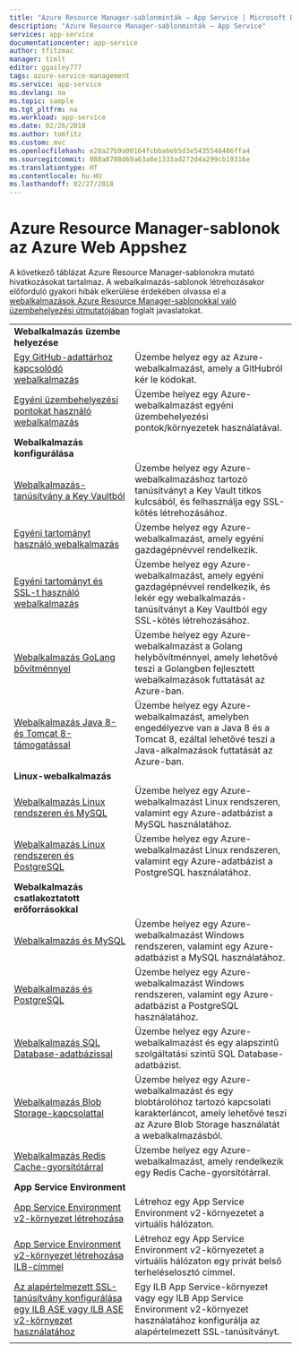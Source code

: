 ```yaml
---
title: "Azure Resource Manager-sablonminták – App Service | Microsoft Docs"
description: "Azure Resource Manager-sablonminták – App Service"
services: app-service
documentationcenter: app-service
author: tfitzmac
manager: timlt
editor: ggailey777
tags: azure-service-management
ms.service: app-service
ms.devlang: na
ms.topic: sample
ms.tgt_pltfrm: na
ms.workload: app-service
ms.date: 02/26/2018
ms.author: tomfitz
ms.custom: mvc
ms.openlocfilehash: e28a27b9a00164fcbba6eb5d3e5435548486ffa4
ms.sourcegitcommit: 088a8788d69a63a8e1333ad272d4a299cb19316e
ms.translationtype: HT
ms.contentlocale: hu-HU
ms.lasthandoff: 02/27/2018
---
```

# <a name="azure-resource-manager-templates-for-azure-web-apps"></a>Azure Resource Manager-sablonok az Azure Web Appshez

A következő táblázat Azure Resource Manager-sablonokra mutató hivatkozásokat tartalmaz. A webalkalmazás-sablonok létrehozásakor előforduló gyakori hibák elkerülése érdekében olvassa el a [webalkalmazások Azure Resource Manager-sablonokkal való üzembehelyezési útmutatójában](web-sites-rm-template-guidance.md) foglalt javaslatokat.

| | |
|-|-|
|**Webalkalmazás üzembe helyezése**||
| [Egy GitHub-adattárhoz kapcsolódó webalkalmazás](https://github.com/Azure/azure-quickstart-templates/tree/master/201-web-app-github-deploy)| Üzembe helyez egy az Azure-webalkalmazást, amely a GitHubról kér le kódokat. |
| [Egyéni üzembehelyezési pontokat használó webalkalmazás](https://github.com/Azure/azure-quickstart-templates/tree/master/101-webapp-custom-deployment-slots)| Üzembe helyez egy Azure-webalkalmazást egyéni üzembehelyezési pontok/környezetek használatával. |
|**Webalkalmazás konfigurálása**||
| [Webalkalmazás-tanúsítvány a Key Vaultból](https://github.com/Azure/azure-quickstart-templates/tree/master/201-web-app-certificate-from-key-vault)| Üzembe helyez egy Azure-webalkalmazáshoz tartozó tanúsítványt a Key Vault titkos kulcsából, és felhasználja egy SSL-kötés létrehozásához. |
| [Egyéni tartományt használó webalkalmazás](https://github.com/Azure/azure-quickstart-templates/tree/master/201-web-app-custom-domain)| Üzembe helyez egy Azure-webalkalmazást, amely egyéni gazdagépnévvel rendelkezik. |
| [Egyéni tartományt és SSL-t használó webalkalmazás](https://github.com/Azure/azure-quickstart-templates/tree/master/201-web-app-custom-domain-and-ssl)| Üzembe helyez egy Azure-webalkalmazást, amely egyéni gazdagépnévvel rendelkezik, és lekér egy webalkalmazás-tanúsítványt a Key Vaultból egy SSL-kötés létrehozásához. |
| [Webalkalmazás GoLang bővítménnyel](https://github.com/Azure/azure-quickstart-templates/tree/master/101-webapp-with-golang)| Üzembe helyez egy Azure-webalkalmazást a Golang helybővítménnyel, amely lehetővé teszi a Golangben fejlesztett webalkalmazások futtatását az Azure-ban. |
| [Webalkalmazás Java 8- és Tomcat 8-támogatással](https://github.com/Azure/azure-quickstart-templates/tree/master/201-web-app-java-tomcat)| Üzembe helyez egy Azure-webalkalmazást, amelyben engedélyezve van a Java 8 és a Tomcat 8, ezáltal lehetővé teszi a Java-alkalmazások futtatását az Azure-ban. |
|**Linux-webalkalmazás**||
| [Webalkalmazás Linux rendszeren és MySQL](https://github.com/Azure/azure-quickstart-templates/tree/master/101-webapp-linux-managed-mysql) | Üzembe helyez egy Azure-webalkalmazást Linux rendszeren, valamint egy Azure-adatbázist a MySQL használatához. |
| [Webalkalmazás Linux rendszeren és PostgreSQL](https://github.com/Azure/azure-quickstart-templates/tree/master/101-webapp-linux-managed-postgresql) | Üzembe helyez egy Azure-webalkalmazást Linux rendszeren, valamint egy Azure-adatbázist a PostgreSQL használatához. |
|**Webalkalmazás csatlakoztatott erőforrásokkal**||
| [Webalkalmazás és MySQL](https://github.com/Azure/azure-quickstart-templates/tree/master/101-webapp-managed-mysql)| Üzembe helyez egy Azure-webalkalmazást Windows rendszeren, valamint egy Azure-adatbázist a MySQL használatához. |
| [Webalkalmazás és PostgreSQL](https://github.com/Azure/azure-quickstart-templates/tree/master/101-webapp-managed-postgresql)| Üzembe helyez egy Azure-webalkalmazást Windows rendszeren, valamint egy Azure-adatbázist a PostgreSQL használatához. |
| [Webalkalmazás SQL Database-adatbázissal](https://github.com/Azure/azure-quickstart-templates/tree/master/201-web-app-sql-database)| Üzembe helyez egy Azure-webalkalmazást és egy alapszintű szolgáltatási szintű SQL Database-adatbázist. |
| [Webalkalmazás Blob Storage-kapcsolattal](https://github.com/Azure/azure-quickstart-templates/tree/master/201-web-app-blob-connection)| Üzembe helyez egy Azure-webalkalmazást és egy blobtárolóhoz tartozó kapcsolati karakterláncot, amely lehetővé teszi az Azure Blob Storage használatát a webalkalmazásból. |
| [Webalkalmazás Redis Cache-gyorsítótárral](https://github.com/Azure/azure-quickstart-templates/tree/master/201-web-app-with-redis-cache)| Üzembe helyez egy Azure-webalkalmazást, amely rendelkezik egy Redis Cache-gyorsítótárral. |
|**App Service Environment**||
| [App Service Environment v2-környezet létrehozása](https://github.com/Azure/azure-quickstart-templates/tree/master/201-web-app-asev2-create) | Létrehoz egy App Service Environment v2-környezetet a virtuális hálózaton. |
| [App Service Environment v2-környezet létrehozása ILB-címmel](https://github.com/Azure/azure-quickstart-templates/tree/master/201-web-app-asev2-ilb-create/) | Létrehoz egy App Service Environment v2-környezetet a virtuális hálózaton egy privát belső terheléselosztó címmel. |
| [Az alapértelmezett SSL-tanúsítvány konfigurálása egy ILB ASE vagy ILB ASE v2-környezet használatához](https://github.com/Azure/azure-quickstart-templates/tree/master/201-web-app-ase-ilb-configure-default-ssl) | Egy ILB App Service-környezet vagy egy ILB App Service Environment v2-környezet használatához konfigurálja az alapértelmezett SSL-tanúsítványt. |
| | |

